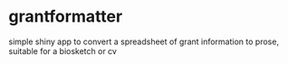 # grantformatter
simple shiny app to convert a spreadsheet of grant information to prose, suitable for a biosketch or cv
